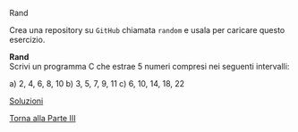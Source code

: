 Rand



Crea una repository su `GitHub` chiamata `random`
e usala per caricare questo esercizio.

**Rand**<br>
Scrivi un programma C che estrae 5 numeri compresi nei seguenti intervalli:

a) 2, 4, 6, 8, 10
b) 3, 5, 7, 9, 11
c) 6, 10, 14, 18, 22

<a href="https://github.com/FabioZTessitore/laboratorio/tree/master/esercizi/part-iii/rand">Soluzioni</a>

<a href="/activities/3">Torna alla Parte III</a>
